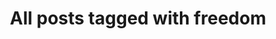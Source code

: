 ---
layout: tag
title: "All posts tagged with freedom"
permalink: /weblog/tags/freedom/
taxonomy: freedom
---